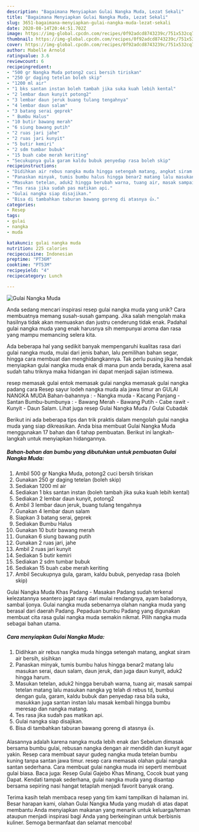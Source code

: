 ```yaml
---
description: "Bagaimana Menyiapkan Gulai Nangka Muda, Lezat Sekali"
title: "Bagaimana Menyiapkan Gulai Nangka Muda, Lezat Sekali"
slug: 3651-bagaimana-menyiapkan-gulai-nangka-muda-lezat-sekali
date: 2020-08-14T20:44:51.702Z
image: https://img-global.cpcdn.com/recipes/0f92adcd8743239c/751x532cq70/gulai-nangka-muda-foto-resep-utama.jpg
thumbnail: https://img-global.cpcdn.com/recipes/0f92adcd8743239c/751x532cq70/gulai-nangka-muda-foto-resep-utama.jpg
cover: https://img-global.cpcdn.com/recipes/0f92adcd8743239c/751x532cq70/gulai-nangka-muda-foto-resep-utama.jpg
author: Mabelle Arnold
ratingvalue: 3.6
reviewcount: 6
recipeingredient:
- "500 gr Nangka Muda potong2 cuci bersih tiriskan"
- "250 gr daging tetelan boleh skip"
- "1200 ml air"
- "1 bks santan instan boleh tambah jika suka kuah lebih kental"
- "2 lembar daun kunyit potong2"
- "3 lembar daun jeruk buang tulang tengahnya"
- "4 lembar daun salam"
- "3 batang serai geprek"
- " Bumbu Halus"
- "10 butir bawang merah"
- "6 siung bawang putih"
- "2 ruas jari jahe"
- "2 ruas jari kunyit"
- "5 butir kemiri"
- "2 sdm tumbar bubuk"
- "15 buah cabe merah keriting"
- "Secukupnya gula garam kaldu bubuk penyedap rasa boleh skip"
recipeinstructions:
- "Didihkan air rebus nangka muda hingga setengah matang, angkat siram air bersih, sisihkan"
- "Panaskan minyak, tumis bumbu halus hingga benar2 matang lalu masukan serai, daun salam, daun jeruk, dan juga daun kunyit, aduk2 hingga harum."
- "Masukan tetelan, aduk2 hingga berubah warna, tuang air, masak sampai tetelan matang lalu masukan nangka yg telah di rebus td, bumbui dengan gula, garam, kaldu bubuk dan penyedap rasa bila suka, masukkan juga santan instan lalu masak kembali hingga bumbu meresap dan nangka matang."
- "Tes rasa jika sudah pas matikan api."
- "Gulai nangka siap disajikan."
- "Bisa di tambahkan taburan bawang goreng di atasnya 👍."
categories:
- Resep
tags:
- gulai
- nangka
- muda

katakunci: gulai nangka muda 
nutrition: 225 calories
recipecuisine: Indonesian
preptime: "PT36M"
cooktime: "PT53M"
recipeyield: "4"
recipecategory: Lunch

---
```



![Gulai Nangka Muda](https://img-global.cpcdn.com/recipes/0f92adcd8743239c/751x532cq70/gulai-nangka-muda-foto-resep-utama.jpg)

Anda sedang mencari inspirasi resep gulai nangka muda yang unik? Cara membuatnya memang susah-susah gampang. Jika salah mengolah maka hasilnya tidak akan memuaskan dan justru cenderung tidak enak. Padahal gulai nangka muda yang enak harusnya sih mempunyai aroma dan rasa yang mampu memancing selera kita.

Ada beberapa hal yang sedikit banyak mempengaruhi kualitas rasa dari gulai nangka muda, mulai dari jenis bahan, lalu pemilihan bahan segar, hingga cara membuat dan menghidangkannya. Tak perlu pusing jika hendak menyiapkan gulai nangka muda enak di mana pun anda berada, karena asal sudah tahu triknya maka hidangan ini dapat menjadi sajian istimewa.

resep memasak gulai entok memasak gulai nangka memasak gulai nangka padang cara Resep sayur lodeh nangka muda ala jawa timur an GULAI NANGKA MUDA Bahan-bahannya : - Nangka muda - Kacang Panjang - Santan Bumbu-bumbunya : - Bawang Merah - Bawang Putih - Cabe rawit - Kunyit - Daun Salam. Lihat juga resep Gulai Nangka Muda / Gulai Cubadak


Berikut ini ada beberapa tips dan trik praktis dalam mengolah gulai nangka muda yang siap dikreasikan. Anda bisa membuat Gulai Nangka Muda menggunakan 17 bahan dan 6 tahap pembuatan. Berikut ini langkah-langkah untuk menyiapkan hidangannya.

<!--inarticleads1-->

##### Bahan-bahan dan bumbu yang dibutuhkan untuk pembuatan Gulai Nangka Muda:

1. Ambil 500 gr Nangka Muda, potong2 cuci bersih tiriskan
1. Gunakan 250 gr daging tetelan (boleh skip)
1. Sediakan 1200 ml air
1. Sediakan 1 bks santan instan (boleh tambah jika suka kuah lebih kental)
1. Sediakan 2 lembar daun kunyit, potong2
1. Ambil 3 lembar daun jeruk, buang tulang tengahnya
1. Gunakan 4 lembar daun salam
1. Siapkan 3 batang serai, geprek
1. Sediakan  Bumbu Halus
1. Gunakan 10 butir bawang merah
1. Gunakan 6 siung bawang putih
1. Gunakan 2 ruas jari, jahe
1. Ambil 2 ruas jari kunyit
1. Sediakan 5 butir kemiri
1. Sediakan 2 sdm tumbar bubuk
1. Sediakan 15 buah cabe merah keriting
1. Ambil Secukupnya gula, garam, kaldu bubuk, penyedap rasa (boleh skip)


Gulai Nangka Muda Khas Padang - Masakan Padang sudah terkenal kelezatannya seantero jagat raya dari mulai rendangnya, ayam baladonya, sambal ijonya. Gulai nangka muda sebenarnya olahan nangka muda yang berasal dari daerah Padang. Pepaduan bumbu Padang yang digunakan membuat cita rasa gulai nangka muda semakin nikmat. Pilih nangka muda sebagai bahan utama. 

<!--inarticleads2-->

##### Cara menyiapkan Gulai Nangka Muda:

1. Didihkan air rebus nangka muda hingga setengah matang, angkat siram air bersih, sisihkan
1. Panaskan minyak, tumis bumbu halus hingga benar2 matang lalu masukan serai, daun salam, daun jeruk, dan juga daun kunyit, aduk2 hingga harum.
1. Masukan tetelan, aduk2 hingga berubah warna, tuang air, masak sampai tetelan matang lalu masukan nangka yg telah di rebus td, bumbui dengan gula, garam, kaldu bubuk dan penyedap rasa bila suka, masukkan juga santan instan lalu masak kembali hingga bumbu meresap dan nangka matang.
1. Tes rasa jika sudah pas matikan api.
1. Gulai nangka siap disajikan.
1. Bisa di tambahkan taburan bawang goreng di atasnya 👍.


Alasannya adalah karena nangka muda lebih enak dan Sebelum dimasak bersama bumbu gulai, rebusan nangka dengan air mendidih dan kunyit agar yakin. Resep cara membuat sayur gudeg nangka muda tetelan bumbu kuning tanpa santan jawa timur. resep cara memasak olahan gulai nangka santan sederhana. Cara membuat gulai nangka muda ini seperti membuat gulai biasa. Baca juga: Resep Gulai Gajebo Khas Minang, Cocok buat yang Dapat. Kendati tampak sederhana, gulai nangka muda yang disantap bersama sepiring nasi hangat tetaplah menjadi favorit banyak orang. 

Terima kasih telah membaca resep yang tim kami tampilkan di halaman ini. Besar harapan kami, olahan Gulai Nangka Muda yang mudah di atas dapat membantu Anda menyiapkan makanan yang menarik untuk keluarga/teman ataupun menjadi inspirasi bagi Anda yang berkeinginan untuk berbisnis kuliner. Semoga bermanfaat dan selamat mencoba!
